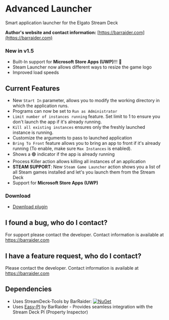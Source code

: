 # Advanced Launcher
 Smart application launcher for the Elgato Stream Deck

**Author's website and contact information:** [https://barraider.com](https://barraider.com)

### New in v1.5
- Built-In support for **Microsoft Store Apps (UWP)**!!! :tada: 
- Steam Launcher now allows different ways to resize the game logo
- Improved load speeds

## Current Features
- New `Start In` parameter, allows you to modify the working directory in which the application runs. 
- Programs can now be set to `Run as Administrator`
- `Limit number of instances running` feature. Set limit to 1 to ensure you don't launch the app if it's already running.
- `Kill all existing instances` ensures only the freshly launched instance is running.
- Customize the arguments to pass to launched application
- `Bring To Front` feature allows you to bring an app to front if it's already running (To enable, make sure `Max Instances` is enabled).
- Shows a :green_circle: indicator if the app is already running
- Process Killer action allows killing all instances of an application
- **STEAM SUPPORT**: New `Steam Game Launcher` action shows you a list of all Steam games installed and let's you launch them from the Stream Deck
- Support for **Microsoft Store Apps (UWP)**

### Download

* [Download plugin](https://github.com/BarRaider/streamdeck-advancedlauncher/releases/)

## I found a bug, who do I contact?
For support please contact the developer. Contact information is available at https://barraider.com

## I have a feature request, who do I contact?
Please contact the developer. Contact information is available at https://barraider.com

## Dependencies
* Uses StreamDeck-Tools by BarRaider: [![NuGet](https://img.shields.io/nuget/v/streamdeck-tools.svg?style=flat)](https://www.nuget.org/packages/streamdeck-tools)
* Uses [Easy-PI](https://github.com/BarRaider/streamdeck-easypi) by BarRaider - Provides seamless integration with the Stream Deck PI (Property Inspector) 



